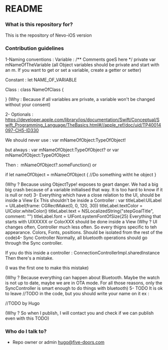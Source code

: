 # README #

### What is this repository for? ###

This is the repository of Nevo-iOS version

### Contribution guidelines ###

1-Naming conventions :
Variable :
/**
Comments goeS here
*/
private var mNameOfTheVariable  (all Object variables should be private and start with an m.
If you want to get or set a variable, create a getter or setter)

Constant :
let NAME_OF_VARIABLE

Class :
​class NameOfClass {

}​
​(Why : Because if all variables are private, a variable won't be changed without your consent)​


​2- Optionals​ : https://developer.apple.com/library/ios/documentation/Swift/Conceptual/Swift_Programming_Language/TheBasics.html#//apple_ref/doc/uid/TP40014097-CH5-ID330

We should never use :
var mNameOfObject:TypeOfObject!

but always :
var mNameOfObject:TypeOfObject? or var mNameOfObject:TypeOfObject

​Then :
​
mNameOfObject?.someFunction()
or

if let nameOfObject = mNameOfObject {
//Do something witht he object
}

(Why ? Because using ObjectType! exposes to geart danger. We had a big big crash because of a variable initialised that way. It is too hard to know if it is null or not)
3- Everything which have a close relation to the UI, should be inside a View
Ex This shouldn't be inside a Controller :
        var titleLabel:UILabel = UILabel(frame: CGRectMake(0, 0, 120, 30))
        titleLabel.textColor = UIColor.whiteColor()
        titleLabel.text = NSLocalizedString("stepGoalTitle", comment: "")
        titleLabel.font = UIFont.systemFontOfSize(25)
Everything that starts with UIXXXXX or ColorXXX should be done inside a View
(Why ? UI changes often, Controller much less often. So every thigns specific to teh appearance. Colors, Fonts, positions. Should be isolated from the rest of the code)
​4- Sync Controller
Normally, all bluetooth operations should go through the Sync controller.

If you do this inside a controller : ConnectionControllerImpl.sharedInstance
​Then there's a mistake.

(I was the first one to make this mistake)

(Why ? Because everything can happen about Bluetooth. Maybe the watch is not up to date, maybe we are in OTA mode. For all those reasons, only the SyncController is smart enough to do things with bluetooth)
​5- TODO
It is ok to leave //TODO in the code, but you should write your name on it
ex :

//TODO by Hugo

(Why ? So when I publish, I will contact you and check if we can publish even with this TODO​)

### Who do I talk to? ###

* Repo owner or admin
hugo@five-doors.com